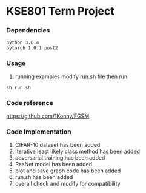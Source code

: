 # KSE801 Term Project

### Dependencies
```
python 3.6.4
pytorch 1.0.1 post2
```

### Usage
1. running examples
modify run.sh file then run
```
sh run.sh 
```
### Code reference
https://github.com/1Konny/FGSM

### Code Implementation
1. CIFAR-10 dataset has been added
2. Iterative least likely class method has been added
3. adversarial training has been added
4. ResNet model has been added
5. plot and save graph code has been added
6. run.sh has been added
7. overall check and modify for compatibility 

